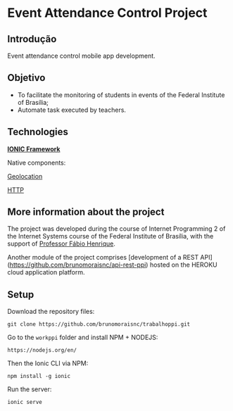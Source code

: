 # Event Attendance Control Project

## Introdução
Event attendance control mobile app development.

## Objetivo
- To facilitate the monitoring of students in events of the Federal Institute of Brasília;
- Automate task executed by teachers.

## Technologies
[**IONIC Framework**](https://ionicframework.com/)

Native components:

[Geolocation](https://ionicframework.com/docs/v3/native/geolocation/)

[HTTP](https://ionicframework.com/docs/v3/native/http/)

## More information about the project
The project was developed during the course of Internet Programming 2 of the Internet Systems course of the Federal Institute of Brasília, with the support of [Professor Fábio Henrique](https://sites.google.com/view/oliveirafhm/home).

Another module of the project comprises [development of a REST API] (https://github.com/brunomoraisnc/api-rest-ppi) hosted on the HEROKU cloud application platform.

## Setup

Download the repository files:

`git clone https://github.com/brunomoraisnc/trabalhoppi.git`

Go to the `workppi` folder and install NPM + NODEJS:

`https://nodejs.org/en/`

Then the Ionic CLI via NPM:

`npm install -g ionic`

Run the server:

`ionic serve`
